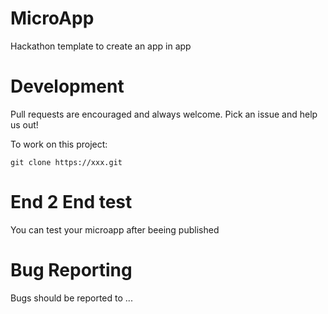 # MicroApp

Hackathon template to create an app in app

# Development
Pull requests are encouraged and always welcome. Pick an issue and help us out!

To work on this project: 

```
git clone https://xxx.git
````

# End 2 End test
You can test your microapp after beeing published

# Bug Reporting
Bugs should be reported to ...
